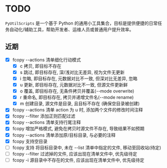 # TODO

`PyUtilScripts` 是一个基于 Python 的通用小工具集合，目标是提供便捷的日常任务自动化/辅助工具，帮助开发者、运维人员或普通用户提升效率。

## 近期

- [x] fcopy --actions 清单细化行动模式
  - [x] c 拷贝, 即目标不存在
  - [x] s 跳过, 即目标存在, 深/浅对比无差异, 视为文件无更新
  - [x] i 忽略, 即目标存在, 元数据对比不一致, 但深对比无差异, 忽略
  - [x] u 更新, 即目标存在, 元数据对比不一致, 但源文件更新鲜
  - [x] o 覆盖, 即目标存在, 无条件拷贝并覆盖(--mode overwrite)
  - [x] r 重命名, 即目标存在, 拷贝并递增文件名(--mode rename)
  - [x] m 创建目录, 源文件是目录, 且目标不存在 (确保空目录被创建)
- [x] fcopy --actions 清单 action 为 u 时, 添加两个文件的修改时间注释
- [x] fcopy --filter  添加正则匹配过滤
- [x] fcopy --actions 清单支持行尾注释
- [x] fcopy 增加严格模式, 避免在拷贝时源文件不存在, 导致结果不如预期
- [x] fcopy --actions 清单添加原/目标目录, 与必要的注释
- [x] fcopy 支持空目录
- [ ] fcopy 支持 将目标目录中, 未在 --list 清单中指定的文件, 移动至回收站(待定)
- [ ] fcopy --filter 过滤掉的文件, 应该出现在清单文件中, 优先级待定
- [ ] fcopy -i 源目录中不存在的文件, 应该出现在清单文件中, 优先级待定
